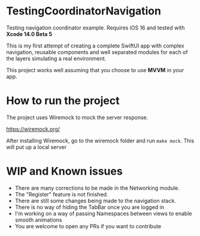 
# TestingCoordinatorNavigation

Testing navigation coordinator example. Requires iOS 16 and tested with **Xcode 14.0 Beta 5**

This is my first attempt of creating a complete SwiftUI app with complex navigation, reusable components and well separated modules for each of the layers simulating a real environment.

This project works well assuming that you choose to use **MVVM** in your app.

# How to run the project

The project uses Wiremock to mock the server response.

https://wiremock.org/

After installing Wiremock, go to the wiremock folder and run `make mock`. This will put up a local server

# WIP and Known issues

- There are many corrections to be made in the Networking module.
- The "Register" feature is not finished.
- There are still some changes being made to the navigation stack.
- There is no way of hiding the TabBar once you are logged in
- I'm working on a way of passing Namespaces between views to enable smooth animations
- You are welcome to open any PRs if you want to contribute
